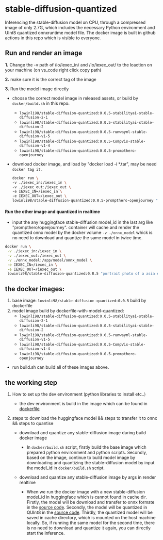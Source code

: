 # stable-diffusion-quantized

Inferencing the stable-diffusion model on CPU, through a compressed image of only 2.7G, which includes the necessary Python environment and UInt8 quantized onnxruntime model file. The docker image is built in github actions in this repo which is visible to everyone.

## Run and render an image

**1.** Change the -v path of /io/iexec_in/ and /io/iexec_out/ to the loaction on your machine (on vs_code right click copy path)

**2.** make sure it is the correct tag of the image

**3.** Run the model image directly
+ choose the correct model image in released assets, or build by `docker/build.sh` in this repo.
    + `lowinli98/stable-diffusion-quantized:0.0.5-stabilityai-stable-diffusion-2-1`
    + `lowinli98/stable-diffusion-quantized:0.0.5-stabilityai-stable-diffusion-2`
    + `lowinli98/stable-diffusion-quantized:0.0.5-runwayml-stable-diffusion-v1-5`
    + `lowinli98/stable-diffusion-quantized:0.0.5-CompVis-stable-diffusion-v1-4`
    + `lowinli98/stable-diffusion-quantized:0.0.5-prompthero-openjourney`
+ download docker image, and load by "docker load -i *.tar", may be need `docker tag it`.

    ```bash
    docker run \
    -v ./iexec_in:/iexec_in \
    -v ./iexec_out:/iexec_out \
    -e IEXEC_IN=/iexec_in \
    -e IEXEC_OUT=/iexec_out \
    lowinli98/stable-diffusion-quantized:0.0.5-prompthero-openjourney "portrait photo of a asia old warrior chief, tribal panther make up, blue on red, side profile, looking away, serious eyes, 50mm portrait photography, hard rim lighting photography–beta –ar 2:3 –beta –upbeta –upbeta" 50 512 512
    ```
#### Run the other image and quantized in realtime

+ input the any huggingface stable-diffusion model_id in the last arg like "prompthero/openjourney". container will cache and render the quantized onnx model by the docker volume `-v ./onnx_model` whick is no need to download and quantize the same model in twice time.

```bash
docker run \
 -v ./iexec_in:/iexec_in \
 -v ./iexec_out:/iexec_out \
 -v ./onnx_model:/app/model/onnx_model \
 -e IEXEC_IN=/iexec_in \
 -e IEXEC_OUT=/iexec_out \
 lowinli98/stable-diffusion-quantized:0.0.5 "portrait photo of a asia old warrior chief, tribal panther make up, blue on red, side profile, looking away, serious eyes, 50mm portrait photography, hard rim lighting photography–beta –ar 2:3 –beta –upbeta –upbeta" 50 512 512 prompthero/openjourney
```


## the docker images:
1. base image: `lowinli98/stable-diffusion-quantized:0.0.5` build by dockerfile
2. model image build by dockerfile-with-model-quantized:
    + `lowinli98/stable-diffusion-quantized:0.0.5-stabilityai-stable-diffusion-2-1`
    + `lowinli98/stable-diffusion-quantized:0.0.5-stabilityai-stable-diffusion-2`
    + `lowinli98/stable-diffusion-quantized:0.0.5-runwayml-stable-diffusion-v1-5`
    + `lowinli98/stable-diffusion-quantized:0.0.5-CompVis-stable-diffusion-v1-4`
    + `lowinli98/stable-diffusion-quantized:0.0.5-prompthero-openjourney`

+ run build.sh can build all of these images above.

## the working step
1. How to set up the dev environment (python libraries to install etc..)

    + the dev environment is build in the image which can be found in [dockerfile](./docker/dockerfile)

2. steps to download the huggingface model && steps to transfer it to onnx && steps to quantise

    + download and quantize any stable-diffusion image during build docker image 
        + In `docker/build.sh` script, firstly build the base image which prepared python environment and python scripts. Secondly, based on the image, continue to build model image by downloading and quantizing the stable-diffusion model by input the model_id in `docker/build.sh` script.

    + download and quantize any stable-diffusion image by args in render realtime
        + When we run the docker image with a new stable-diffusion model_id in huggingface which is cannot found in cache dir. Firstly, the model will be download and transfer to onnx formate in the [source code](./src/stable-diffusion-quantized/prepare/download_onnx.py). Secondly, the model will be quantized in QUInt8 in the [source code](./src/stable-diffusion-quantized/prepare/quantization.py). Thirdly, the quantized model will be saved in cache directory, which is mounted on the host machine locally. So, if running the same model for the second time, there is no need to download and quantize it again, you can directly start the inference.

